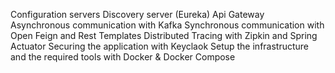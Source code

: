 Configuration servers
Discovery server (Eureka)
Api Gateway
Asynchronous communication with Kafka
Synchronous communication with Open Feign and Rest Templates
Distributed Tracing with Zipkin and Spring Actuator
Securing the application with Keyclaok
Setup the infrastructure and the required tools with Docker & Docker Compose
